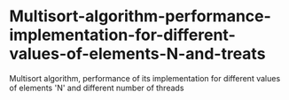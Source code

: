 # Multisort-algorithm-performance-implementation-for-different-values-of-elements-N-and-treats
Multisort algorithm, performance of its implementation for different values ​​of elements 'N' and different number of threads
